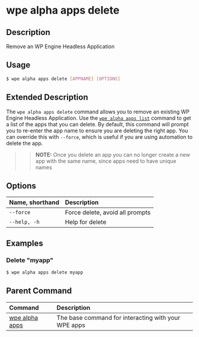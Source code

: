 # wpe alpha apps delete

## Description
Remove an WP Engine Headless Application

## Usage

```bash
$ wpe alpha apps delete [APPNAME] [OPTIONS]
```

## Extended Description

The `wpe alpha apps delete` command allows you to remove an existing WP Engine Headless Application. Use the [`wpe alpha apps list`](/reference/cli/wpe/alpha/apps/list) command to get a list of the apps that you can delete. By default, this command will prompt you to re-enter the app name to ensure you are deleting the right app. You can override this with `--force`, which is useful if you are using automation to delete the app.

>> **NOTE:** Once you delete an app you can no longer create a new app with the same name, since apps need to have unique names

## Options

| Name, shorthand | Description                     |
|:----------------|:--------------------------------|
| `--force`       | Force delete, avoid all prompts |
| `--help, -h`    | Help for delete                 |

## Examples

### Delete "myapp"

```bash
$ wpe alpha apps delete myapp
```

## Parent Command
| Command                                         | Description                                         |
|:------------------------------------------------|:----------------------------------------------------|
| [wpe alpha apps](/reference/cli/wpe/alpha/apps) | The base command for interacting with your WPE apps |
